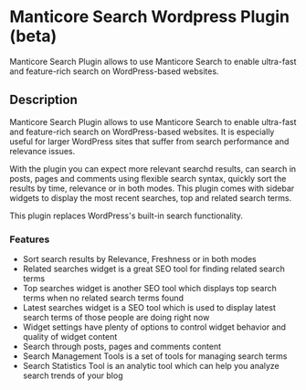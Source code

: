 Manticore Search Wordpress Plugin (beta)
========

Manticore Search Plugin allows to use Manticore Search to enable ultra-fast and feature-rich search on WordPress-based websites.

Description
--------
Manticore Search Plugin allows to use Manticore Search to enable ultra-fast and feature-rich search on WordPress-based websites. It is especially useful for larger WordPress sites that suffer from search performance and relevance issues.

With the plugin you can expect more relevant searchd results, can search in posts, pages and comments using flexible search syntax, quickly sort the results by time, relevance or in both modes. This plugin comes with sidebar widgets to display the most recent searches, top and related search terms.

This plugin replaces WordPress's built-in search functionality.

### Features

 *   Sort search results by Relevance, Freshness or in both modes
 *   Related searches widget is a great SEO tool for finding related search terms
 *   Top searches widget is another SEO tool which displays top search terms when no related search terms found
 *   Latest searches widget is a SEO tool which is used to display latest search terms of those people are doing right now
 *   Widget settings have plenty of options to control widget behavior and quality of widget content
 *   Search through posts, pages and comments content
 *   Search Management Tools is a set of tools for managing search terms
 *   Search Statistics Tool is an analytic tool which can help you analyze search trends of your blog
